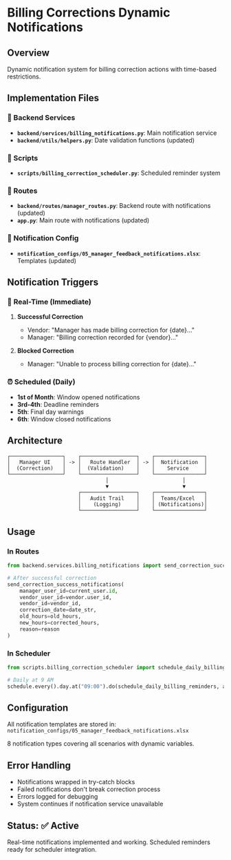 # Billing Corrections Dynamic Notifications

## Overview
Dynamic notification system for billing correction actions with time-based restrictions.

## Implementation Files

### 📁 Backend Services
- **`backend/services/billing_notifications.py`**: Main notification service
- **`backend/utils/helpers.py`**: Date validation functions (updated)

### 📁 Scripts  
- **`scripts/billing_correction_scheduler.py`**: Scheduled reminder system

### 📁 Routes
- **`backend/routes/manager_routes.py`**: Backend route with notifications (updated)
- **`app.py`**: Main route with notifications (updated)

### 📁 Notification Config
- **`notification_configs/05_manager_feedback_notifications.xlsx`**: Templates (updated)

## Notification Triggers

### 🔄 **Real-Time (Immediate)**
1. **Successful Correction**
   - Vendor: "Manager has made billing correction for {date}..."
   - Manager: "Billing correction recorded for {vendor}..."

2. **Blocked Correction**
   - Manager: "Unable to process billing correction for {date}..."

### ⏰ **Scheduled (Daily)**
- **1st of Month**: Window opened notifications
- **3rd-4th**: Deadline reminders  
- **5th**: Final day warnings
- **6th**: Window closed notifications

## Architecture

```
┌─────────────────┐    ┌──────────────────┐    ┌────────────────┐
│   Manager UI    │ -> │   Route Handler  │ -> │  Notification  │
│  (Correction)   │    │  (Validation)    │    │    Service     │
└─────────────────┘    └──────────────────┘    └────────────────┘
                                │                        │
                                ▼                        ▼
                       ┌──────────────────┐    ┌────────────────┐
                       │   Audit Trail    │    │  Teams/Excel   │
                       │    (Logging)     │    │ (Notifications)│
                       └──────────────────┘    └────────────────┘
```

## Usage

### In Routes
```python
from backend.services.billing_notifications import send_correction_success_notifications

# After successful correction
send_correction_success_notifications(
    manager_user_id=current_user.id,
    vendor_user_id=vendor.user_id,
    vendor_id=vendor_id,
    correction_date=date_str,
    old_hours=old_hours,
    new_hours=corrected_hours,
    reason=reason
)
```

### In Scheduler
```python
from scripts.billing_correction_scheduler import schedule_daily_billing_reminders

# Daily at 9 AM
schedule.every().day.at("09:00").do(schedule_daily_billing_reminders, app)
```

## Configuration

All notification templates are stored in:
`notification_configs/05_manager_feedback_notifications.xlsx`

8 notification types covering all scenarios with dynamic variables.

## Error Handling

- Notifications wrapped in try-catch blocks
- Failed notifications don't break correction process  
- Errors logged for debugging
- System continues if notification service unavailable

## Status: ✅ Active
Real-time notifications implemented and working.
Scheduled reminders ready for scheduler integration.
